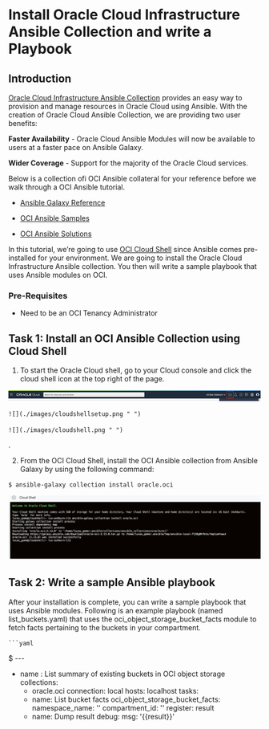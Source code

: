 # Install Oracle Cloud Infrastructure Ansible Collection and write a Playbook

  ## Introduction
  
  [Oracle Cloud Infrastructure Ansible Collection](https://docs.oracle.com/en-us/iaas/Content/API/SDKDocs/ansiblegetstarted.htm) provides an easy way to provision and manage resources in Oracle Cloud using Ansible. With the creation of Oracle Cloud Ansible Collection, we are providing two user benefits:
  
   **Faster Availability** - Oracle Cloud Ansible Modules will now be available to users at a faster pace on Ansible Galaxy. 
   
   **Wider Coverage** - Support for the majority of the Oracle Cloud services.

   Below is a collection ofi OCI Ansible collateral for your reference before we walk through a OCI Ansible tutorial.

   - [Ansible Galaxy Reference](https://galaxy.ansible.com/oracle/oci)

   -  [OCI Ansible Samples](https://github.com/oracle/oci-ansible-collection/tree/master/samples)

   - [OCI Ansible Solutions](https://github.com/oracle/oci-ansible-collection/tree/master/solutions)




In this tutorial, we’re going to use [OCI Cloud Shell](https://docs.oracle.com/en-us/iaas/Content/API/Concepts/cloudshellintro.htm) since Ansible comes pre-installed for your environment. We are  going to install the Oracle Cloud Infrastructure Ansible collection. You then will write a sample playbook that uses Ansible modules on OCI. 

### Pre-Requisites

* Need to be an OCI Tenancy Administrator

## Task 1: Install an OCI Ansible Collection using Cloud Shell

1. To start the Oracle Cloud shell, go to your Cloud console and click the cloud shell icon at the top right of the page.

![](./images/cloudshellopen.png " ")

    ![](./images/cloudshellsetup.png " ")

    ![](./images/cloudshell.png " ")
.

2. From the OCI Cloud Shell, install the OCI Ansible collection from Ansible Galaxy by using the following command:

```bash
$ ansible-galaxy collection install oracle.oci
```

   ![](./images/Ansible-Cloud-Shell1.png " ")

   ## Task 2: Write a sample Ansible playbook 

   After your installation is complete, you can write a sample playbook that uses Ansible modules. Following is an example playbook (named list_buckets.yaml) that uses the oci_object_storage_bucket_facts module to fetch facts pertaining to the buckets in your compartment.

    
    ```yaml
$ ---
- name : List summary of existing buckets in OCI object storage
  collections:
    - oracle.oci
  connection: local
  hosts: localhost
  tasks:
    - name: List bucket facts
      oci_object_storage_bucket_facts:
         namespace_name: '<yournamespace>'
         compartment_id: '<yourcompartmentocid>'
      register: result
    - name: Dump result
      debug: 
        msg: '{{result}}'
 ```  






